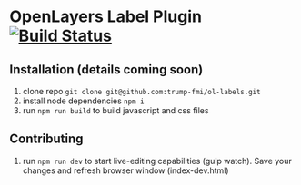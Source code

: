 # OpenLayers Label Plugin [![Build Status](https://travis-ci.org/trump-fmi/area-simplification-client.svg?branch=master)](https://travis-ci.org/trump-fmi/area-simplification-client)


## Installation (details coming soon)

1. clone repo `git clone git@github.com:trump-fmi/ol-labels.git`
2. install node dependencies `npm i`
3. run `npm run build` to build javascript and css files

## Contributing
1. run `npm run dev` to start live-editing capabilities (gulp watch). Save your changes and refresh browser window (index-dev.html)

